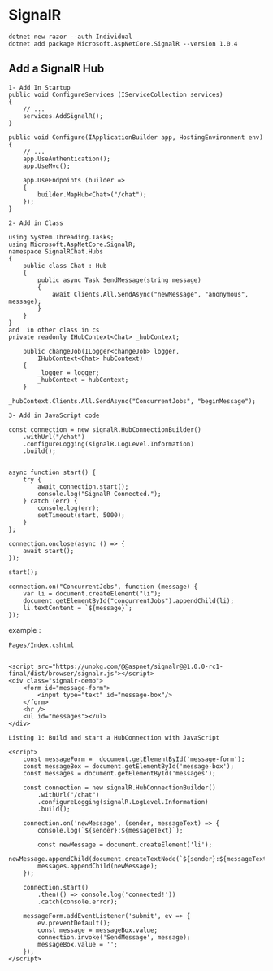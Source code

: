 # SignalR
    dotnet new razor --auth Individual
    dotnet add package Microsoft.AspNetCore.SignalR --version 1.0.4

## Add a SignalR Hub
    1- Add In Startup
    public void ConfigureServices (IServiceCollection services)
    {
        // ...
        services.AddSignalR();
    }
    
    public void Configure(IApplicationBuilder app, HostingEnvironment env)
    {
        // ...
        app.UseAuthentication();
        app.UseMvc();
        
        app.UseEndpoints (builder =>
        {
            builder.MapHub<Chat>("/chat");
        });
    }
    
    2- Add in Class
    
    using System.Threading.Tasks;
    using Microsoft.AspNetCore.SignalR;
    namespace SignalRChat.Hubs
    {
        public class Chat : Hub
        {
            public async Task SendMessage(string message)
            {
                await Clients.All.SendAsync("newMessage", "anonymous", message);
            }
        }
    }
    and  in other class in cs
    private readonly IHubContext<Chat> _hubContext;

        public changeJob(ILogger<changeJob> logger,
            IHubContext<Chat> hubContext)
        {
            _logger = logger;
            _hubContext = hubContext;
        }
    
    _hubContext.Clients.All.SendAsync("ConcurrentJobs", "beginMessage");

    3- Add in JavaScript code 

    const connection = new signalR.HubConnectionBuilder()
        .withUrl("/chat")
        .configureLogging(signalR.LogLevel.Information)
        .build();
    
    
    async function start() {
        try {
            await connection.start();
            console.log("SignalR Connected.");
        } catch (err) {
            console.log(err);
            setTimeout(start, 5000);
        }
    };
    
    connection.onclose(async () => {
        await start();
    });
    
    start();
    
    connection.on("ConcurrentJobs", function (message) {
        var li = document.createElement("li");
        document.getElementById("concurrentJobs").appendChild(li);
        li.textContent = `${message}`;
    });

   example :
    
    Pages/Index.cshtml
    
    
    <script src="https://unpkg.com/@@aspnet/signalr@@1.0.0-rc1-final/dist/browser/signalr.js"></script>
    <div class="signalr-demo">
        <form id="message-form">
            <input type="text" id="message-box"/>
        </form>
        <hr />
        <ul id="messages"></ul>
    </div>
    
    Listing 1: Build and start a HubConnection with JavaScript
    
    <script>
        const messageForm =  document.getElementById('message-form');
        const messageBox = document.getElementById('message-box');
        const messages = document.getElementById('messages');
        
        const connection = new signalR.HubConnectionBuilder()
            .withUrl("/chat")
            .configureLogging(signalR.LogLevel.Information)
            .build();
            
        connection.on('newMessage', (sender, messageText) => {
            console.log(`${sender}:${messageText}`);
            
            const newMessage = document.createElement('li');
            newMessage.appendChild(document.createTextNode(`${sender}:${messageText}`));
            messages.appendChild(newMessage);
        });
        
        connection.start()
            .then(() => console.log('connected!'))
            .catch(console.error);
            
        messageForm.addEventListener('submit', ev => {
            ev.preventDefault();
            const message = messageBox.value;
            connection.invoke('SendMessage', message);
            messageBox.value = '';
        });
    </script>
    

    



